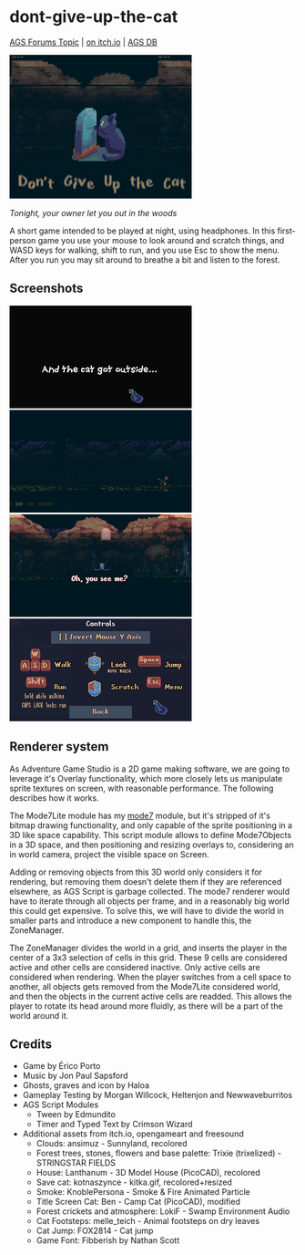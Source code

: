 # dont-give-up-the-cat

[AGS Forums Topic](https://www.adventuregamestudio.co.uk/forums/completed-game-announcements/don-t-give-up-the-cat/) | [on itch.io](https://eri0o.itch.io/dont-give-up-the-cat) | [AGS DB](https://www.adventuregamestudio.co.uk/site/games/game/2643-don-t-give-up-the-cat/)

<img src="images/dgutc_cover.gif" width="320">

*Tonight, your owner let you out in the woods*

A short game intended to be played at night, using headphones. In this first-person game you use your mouse to look around and scratch things, and WASD keys for walking, shift to run, and you use Esc to show the menu. After you run you may sit around to breathe a bit and listen to the forest. 

## Screenshots

<img src="images/screenshot_00.png" width="320"> <img src="images/screenshot_01.png" width="320">
<img src="images/screenshot_02.png" width="320"> <img src="images/controls.png" width="320">

## Renderer system

As Adventure Game Studio is a 2D game making software, we are going to leverage it's Overlay functionality, which more closely lets us manipulate sprite textures on screen, with reasonable performance. The following describes how it works.

The Mode7Lite module has my [mode7](https://github.com/ericoporto/mode7) module, but it's stripped of it's bitmap drawing functionality, and only capable of the sprite positioning in a 3D like space capability. This script module allows to define Mode7Objects in a 3D space, and then positioning and resizing overlays to, considering an in world camera, project the visible space on Screen.

Adding or removing objects from this 3D world only considers it for rendering, but removing them doesn't delete them if they are referenced elsewhere, as AGS Script is garbage collected. The mode7 renderer would have to iterate through all objects per frame, and in a reasonably big world this could get expensive. To solve this, we will have to divide the world in smaller parts and introduce a new component to handle this, the ZoneManager.

The ZoneManager divides the world in a grid, and inserts the player in the center of a 3x3 selection of cells in this grid. These 9 cells are considered active and other cells are considered inactive. Only active cells are considered when rendering. When the player switches from a cell space to another, all objects gets removed from the Mode7Lite considered world, and then the objects in the current active cells are readded. This allows the player to rotate its head around more fluidly, as there will be a part of the world around it.


## Credits

- Game by Érico Porto
- Music by Jon Paul Sapsford
- Ghosts, graves and icon by Haloa
- Gameplay Testing by Morgan Willcock, Heltenjon and Newwaveburritos
- AGS ​Script Modules
  - Tween by ​Edmundito
  - ​​Timer and Typed Text by  ​Crimson Wizard
- Additional assets from itch.io, opengameart and freesound
  - Clouds: ansimuz - Sunnyland,  recolored
  - Forest trees, stones, flowers and base palette: Trixie (trixelized) - STRINGSTAR FIELDS
  - House: Lanthanum - 3D Model House (PicoCAD),  recolored
  - Save cat: kotnaszynce - kitka.gif,  recolored+resized
  - Smoke: KnoblePersona - Smoke & Fire Animated Particle
  - Title Screen Cat: Ben - Camp Cat (PicoCAD), modified
  - Forest crickets and atmosphere: LokiF - Swamp Environment Audio
  - Cat Footsteps: melle_teich - Animal footsteps on dry leaves
  - Cat Jump: FOX2814 - Cat jump
  - Game Font: Fibberish by  Nathan Scott
